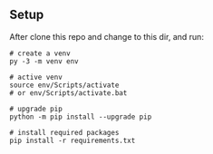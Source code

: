 ## Setup

After clone this repo and change to this dir, and run:

```
# create a venv
py -3 -m venv env

# active venv
source env/Scripts/activate
# or env/Scripts/activate.bat

# upgrade pip
python -m pip install --upgrade pip

# install required packages
pip install -r requirements.txt
```